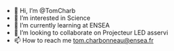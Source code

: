 - 👋 Hi, I’m @TomCharb
- 👀 I’m interested in Science
- 🌱 I’m currently learning at ENSEA
- 💞️ I’m looking to collaborate on Projecteur LED asservi
- 📫 How to reach me tom.charbonneau@ensea.fr

<!---
TomCharb/TomCharb is a ✨ special ✨ repository because its `README.md` (this file) appears on your GitHub profile.
You can click the Preview link to take a look at your changes.
--->
